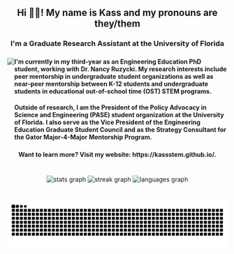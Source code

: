 <h2 align="center">Hi 👋🏼! My name is Kass and my pronouns are they/them</h2>

###

<h3 align="center">I'm a Graduate Research Assistant at the University of Florida</h3>

###

<img align="left" height="200" src="https://i.giphy.com/media/v1.Y2lkPTc5MGI3NjExOW8wOG5tcjg4YWQ1YWRyOTd6YmdmcjdtOWIydmVnZ3BzY293emMzeSZlcD12MV9pbnRlcm5hbF9naWZfYnlfaWQmY3Q9cw/BCBA6zkg9ih3JcGYEn/giphy.gif"  />

###

<h4 align="left">I'm currently in my third-year as an Engineering Education PhD student, working with Dr. Nancy Ruzycki. My research interests include peer mentorship in undergraduate student organizations as well as near-peer mentorship between K-12 students and undergraduate students in educational out-of-school time (OST) STEM programs.</h4>

<h4 align="left">Outside of research, I am the President of the Policy Advocacy in Science and Engineering (PASE) student organization at the University of Florida. I also serve as the Vice President of the Engineering Education Graduate Student Council and as the Strategy Consultant for the Gator Major-4-Major Mentorship Program.</h4>

###

<h4 align="center">Want to learn more? Visit my website: https://kassstem.github.io/.</h4>

###

<br clear="both">

<div align="center">
  <img src="https://github-readme-stats.vercel.app/api?username=kassSTEM&hide_title=false&hide_rank=false&show_icons=true&include_all_commits=true&count_private=true&disable_animations=false&theme=radical&locale=en&hide_border=false" height="150" alt="stats graph"  />
  <img src="https://streak-stats.demolab.com?user=kassSTEM&locale=en&mode=weekly&theme=radical&hide_border=false&border_radius=5" height="150" alt="streak graph"  />
  <img src="https://github-readme-stats.vercel.app/api/top-langs?username=kassSTEM&locale=en&hide_title=false&layout=compact&card_width=320&langs_count=5&theme=radical&hide_border=false" height="150" alt="languages graph"  />
</div>

###

<br clear="both">

<div align="center">
  <img src="https://raw.githubusercontent.com/kassSTEM/kassSTEM/output/snake.svg" alt="Snake animation" />
</div>

###
